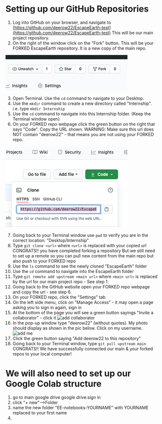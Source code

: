 # Setting up our GitHub Repositories


1. Log into GitHub on your browser, and navigate to [https://github.com/deerow22/EscapeEarth-test](https://github.com/deerow22/EscapeEarth-test) This will be our main project repository.
2. On the right of the window click on the "Fork" button. This will be your FORKED EscapeEarth repository. It is a new copy of the main repo.

![fork a repo](https://github.com/deerow22/EscapeEarth-test/blob/main/photos/fork_repo.png)

3. Open Terminal. Use the `cd` command to navigate to your Desktop.
4. Use the `mkdir` command to create a new directory called "Internship". i.e. type `mkdir Internship`
5. Use the `cd` command to navigate into this Internship folder. (Keep the Terminal window open)
6. On your FORKED repo webpage click the green button on the right that says "Code". Copy the URL shown. WARNING: Make sure this url does NOT contain "deerow22" - that means you are not using your FORKED repo.

![clone repo url](https://github.com/deerow22/EscapeEarth-test/blob/main/photos/clone_url.png)

7. Going back to your Terminal window use `pwd` to verify you are in the correct location: "Desktop/Internship"
8. Type `git clone <url>` where `<url>` is replaced with your copied url
CONGRATS!!  you have completed forking a repository
But we still need to set up a remote so you can pull new content from the main repo but also push to your FORKED repo
9. Use the `ls` command to see the newly cloned "EscapeEarth" folder
10. Use the `cd` command to navigate into the EscapeEarth folder
11. Type `git remote add upstream <main url>` where `<main url>` is replaced by the url for our main project repo - See step 1.
12. Going back to the GitHub website open your FORKED repo webpage and copy the url - see step 6.
13. On your FORKED repo, click the "Settings" tab
14. On the left side menu, click on "Manage Access" - it may open a page asking you to sign in again, sign in
15. At the bottom of the page you will see a green button sayings "Invite a collaborator" - click it
![add collaborator]()
16. In the pop-up window type "deerow22" (without quotes). My photo should display as shown in the pic below. Click on my username.
![add me]()
17. Click the green button saying "Add deerow22 to this repository"
18. Going back to your Terminal window, type `git pull upstream main`
CONGRATS!! We have successfully connected our main & your forked repos to your local computer!



# We will also need to set up our Google Colab structure


1. go to main google drive google drive:sign in 
2. click "+ new"-->Folder
3. name the new folder "EE-notebooks-YOURNAME" with YOURNAME replaced to your first name
4. 